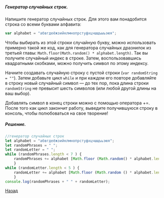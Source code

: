 ##### Генератор случайных строк.

Напишите генератор случайных строк. Для этого вам понадобится строка со всеми буквами алфавита:
`````javascript
var alphabet = "абвгдеёжзийклмнопрстуфхцчшщъыьэюя";
`````

Чтобы выбирать из этой строки случайную букву, можно
использовать примерно такой же код, как для генератора случайных дразнилок из третьей главы: `````Math.floor(Math.random() *
alphabet.length)`````. Так вы получите случайный индекс в строке. Затем, воспользовавшись квадратными скобками, можно получить символ по этому индексу.

Начните создавать случайную строку с пустой строки (`````var randomString = ""`````). Затем добавьте цикл `````while````` и при
каждом его повторе добавляйте в строку новый случайный символ — до тех пор, пока длина строки `````randomString````` не превысит шесть символов (или любой другой длины на ваш выбор).

Добавлять символ в конец строки можно с помощью оператора
+=. После того как цикл закончит работу, выведите получившуюся строку в консоль, чтобы полюбоваться на свое творение!

##### Решение.

`````javascript
//генератор случайных строк
let alphabet = "абвгдеёжзийклмнопрстуфхцчшщъьэюя";
let randomPhrases = " ";
let randomLetter = " ";
while (randomPhrases.length < 7 ) {
    randomPhrases += alphabet [Math.floor (Math.random() * alphabet.length ) ];
    }
while (randomLetter.length < 5 ) {
    randomLetter += alphabet [Math.floor (Math.random () * alphabet.length ) ];
    }
console.log(randomPhrases + " " + randomLetter);
`````
[Назад](README.md)
